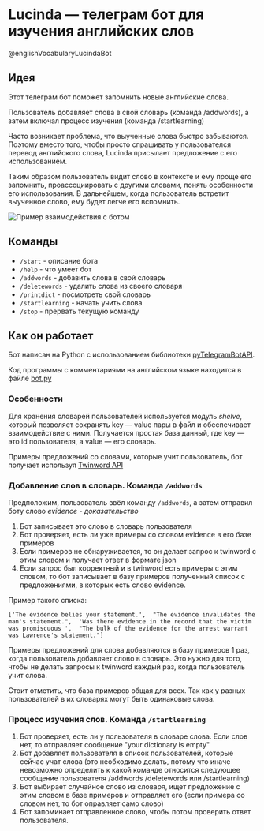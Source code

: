 # Lucinda — телеграм бот для изучения английских слов
@englishVocabularyLucindaBot
## Идея
Этот телеграм бот поможет запомнить новые английские слова. 

Пользователь добавляет слова в свой словарь (команда /addwords), а затем включал процесс изучения (команда /startlearning)

Часто возникает проблема, что выученные слова быстро забываются. Поэтому вместо того, чтобы просто спрашивать у пользователся перевод английского слова, Lucinda присылает предложение с его использованием. 

Таким образом пользователь видит слово в контексте и ему проще его запомнить, проассоциировать с другими словами, понять особенности его использования. В дальнейшем, когда пользователь встретит выученное слово, ему будет легче его вспомнить.  

![Пример взаимодействия с ботом](https://pp.vk.me/c636918/v636918518/45ea4/4pjUJ6LPM90.jpg)
## Команды
* `/start` - описание бота
* `/help` - что умеет бот
* `/addwords` - добавить слова в свой словарь
* `/deletewords` - удалить слова из своего словаря
* `/printdict` - посмотреть свой словарь
* `/startlearning` - начать учить слова
* `/stop` - прервать текущую команду

## Как он работает
Бот написан на Python с использованием библиотеки [pyTelegramBotAPI](https://github.com/eternnoir/pyTelegramBotAPI).

Код программы с комментариями на английском языке находится в файле [bot.py](https://github.com/kornilova-l/telegram-bot-lucinda/blob/master/bot.py)

### Особенности
Для хранения словарей пользователей используется модуль *shelve*, который позволяет сохранять key — value пары в файл и обеспечивает взаимодействие с ними. Получается простая база данный, где key — это id пользователя, а value — его словарь.

Примеры предложений со словами, которые учит пользователь, бот получает используя [Twinword API](https://www.twinword.com/api/index.php)

### Добавление слов в словарь. Команда `/addwords`
Предположим, пользователь ввёл команду `/addwords`, а затем отправил боту слово *evidence - доказательство*

1. Бот записывает это слово в словарь пользователя
2. Бот проверяет, есть ли уже примеры со словом evidence в его базе примеров
3. Если примеров не обнаруживается, то он делает запрос к twinword с этим словом и получает ответ в формате json
4. Если запрос был корректный и в twinword есть примеры с этим словом, то бот записывает в базу примеров полученный список с предложениями, в которых есть слово evidence. 

  Пример такого списка:
  
  `['The evidence belies your statement.', 
  "The evidence invalidates the man's statement.", 
  'Was there evidence in the record that the victim was promiscuous ', 
  "The bulk of the evidence for the arrest warrant was Lawrence's statement."]`

Примеры предложений для слова добавляются в базу примеров 1 раз, когда пользователь добавляет слово в словарь. Это нужно для того, чтобы не делать запросы к twinword каждый раз, когда пользователь учит слова.

Стоит отметить, что база примеров общая для всех. Так как у разных пользователей в их словарях могут быть одинаковые слова.

### Процесс изучения слов. Команда `/startlearning`

1. Бот проверяет, есть ли у пользователя в словаре слова. Если слов нет, то отправляет сообщение "your dictionary is empty"
2. Бот добавляет пользователя в список пользователей, которые сейчас учат слова (это необходимо делать, потому что иначе невозможно определить к какой команде относится следующее сообщение пользователя /addwords /deletewords или /startlearning) 
3. Бот выбирает случайное слово из словаря, ищет предложение с этим словом в базе примеров и отправляет его (если примера со словом нет, то бот оправляет само слово)
4. Бот запоминает отправленное слово, чтобы потом проверить ответ пользователя.
